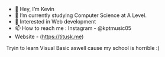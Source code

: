 - 👋 Hey, I’m Kevin
- 🌱 I’m currently studying Computer Science at A Level.
- 👀 Interested in Web development
- 📫 How to reach me : 
  Instagram - @kptmusic05
- Website - (https://titusk.me)
  
Tryin to learn Visual Basic aswell cause my school is horrible :)

<!---
Kpt05/Kpt05 is a ✨ special ✨ repository because its `README.md` (this file) appears on your GitHub profile.
You can click the Preview link to take a look at your changes.
--->
